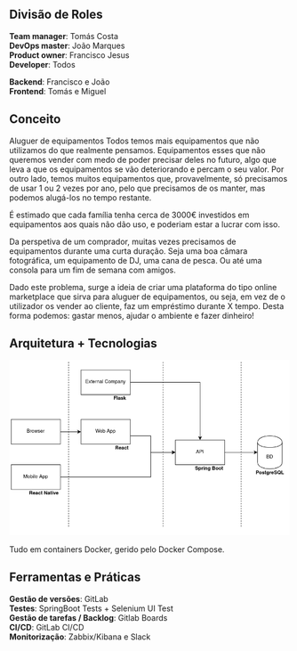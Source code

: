 ## Divisão de Roles

**Team manager**: Tomás Costa  
**DevOps master**: João Marques  
**Product owner**: Francisco Jesus  
**Developer**: Todos  

**Backend**: Francisco e João  
**Frontend**: Tomás e Miguel  

## Conceito

Aluguer de equipamentos
Todos temos mais equipamentos que não utilizamos do que realmente pensamos. Equipamentos esses que não queremos vender com medo de poder precisar deles no futuro, algo que leva a que os equipamentos se vão deteriorando e percam o seu valor. Por outro lado, temos muitos equipamentos que, provavelmente, só precisamos de usar 1 ou 2 vezes por ano, pelo que precisamos de os manter, mas podemos alugá-los no tempo restante.

É estimado que cada família tenha cerca de 3000€ investidos em equipamentos aos quais não dão uso, e poderiam estar a lucrar com isso.

Da perspetiva de um comprador, muitas vezes precisamos de equipamentos durante uma curta duração. Seja uma boa câmara fotográfica, um equipamento de DJ, uma cana de pesca. Ou até uma consola para um fim de semana com amigos.

Dado este problema, surge a ideia de criar uma plataforma do tipo online marketplace que sirva para aluguer de equipamentos, ou seja, em vez de o utilizador os vender ao cliente, faz um empréstimo durante X tempo.
Desta forma podemos: gastar menos, ajudar o ambiente e fazer dinheiro!

## Arquitetura + Tecnologias

![](images/image1.png)

Tudo em containers Docker, gerido pelo Docker Compose.

## Ferramentas e Práticas

**Gestão de versões**: GitLab  
**Testes**: SpringBoot Tests + Selenium UI Test  
**Gestão de tarefas / Backlog**: Gitlab Boards  
**CI/CD**: GitLab CI/CD  
**Monitorização**: Zabbix/Kibana e Slack  

